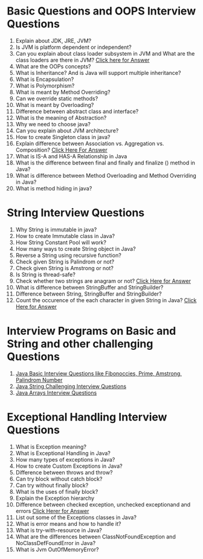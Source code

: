 # Basic Questions and OOPS Interview Questions
1. Explain about JDK, JRE, JVM?
2. Is JVM is platform dependent or independent?
3. Can you explain about class loader subsystem in JVM and What are the class loaders are there in JVM? [Click here for Answer](https://www.geeksforgeeks.org/classloader-in-java/)
4. What are the OOPs concepts?
5. What is Inheritance? And is Java will support multiple inheritance?
6. What is Encapsulation?
7. What is Polymorphism? 
8. What is meant by Method Overriding?
9. Can we override static methods?
10. What is meant by Overloading?
11. Difference between abstract class and interface?
12. What is the meaning of Abstraction?
13. Why we need to choose java?
14. Can you explain about JVM architecture?
15. How to create Singleton class in java?
16. Explain difference between Association vs. Aggregation vs. Composition? [Click Here For Answer](https://www.javatpoint.com/uml-association-vs-aggregation-vs-composition)
18. What is IS-A and HAS-A Relationship in Java
19. What is the difference between final and finally and finalize () method in Java?
20. What is difference between Method Overloading and Method Overriding in Java?
21. What is method hiding in java?
# String Interview Questions
1. Why String is immutable in java?
2. How to create Immutable class in Java?
3. How String Constant Pool will work?
4. How many ways to create String object in Java?
5. Reverse a String using recursive function?
6. Check given String is Palindrom or not?
7. Check given String is Amstrong or not?
8. Is String is thread-safe?
9. Check whether two strings are anagram or not? [Click Here for Answer](https://www.javatpoint.com/java-program-to-check-whether-two-strings-are-anagram-or-not)
10. What is difference between StringBuffer and StringBuilder?
11. Difference between String, StringBuffer and StringBuilder?
12. Count the occurence of the each character in given String in Java? [Click Here for Answer](https://www.javatpoint.com/java-program-to-count-occurrences-of-each-character)
# Interview Programs on Basic and String and other challenging Questions
1. [Java Basic Interview Questions like Fibonoccies, Prime, Amstrong, Palindrom Number](https://www.javatpoint.com/java-programs#java-basic-programs)
2. [Java String Challenging Interview Questions](https://www.javatpoint.com/java-programs#java-string-programs)
3. [Java Arrays Interview Questions](https://www.javatpoint.com/java-programs#java-array-programs)

# Exceptional Handling Interview Questions
1. What is Exception meaning?
2. What is Exceptional Handling in Java?
3. How many types of exceptions in Java?
4. How to create Custom Exceptions in Java?
5. Difference between throws and throw?
6. Can try block without catch block?
7. Can try without finally block?
8. What is the uses of finally block?
9. Explain the Exception hierarchy
10. Difference between checked exception, unchecked exceptionand and errors [Click Herer for Answer](https://java2blog.com/java-exception-handling-interview-questions/)
11. List out some of the Exceptions classes in Java?
12. What is error means and how to handle it?
13. What is try-with-resource in Java?
14. What are the differences between ClassNotFoundException and NoClassDefFoundError in Java?
15. What is Jvm OutOfMemoryError?

